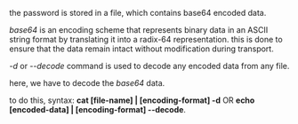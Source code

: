the password is stored in a file, which contains base64 encoded data.

_base64_ is an encoding scheme that represents binary data in an ASCII string format by translating it into a radix-64 representation.
this is done to ensure that the data remain intact without modification during transport.

*-d* or *--decode* command is used to decode any encoded data from any file.

here, we have to decode the _base64_ data.

to do this, syntax: **cat [file-name] | [encoding-format] -d**
OR
**echo [encoded-data] | [encoding-format] --decode**.
